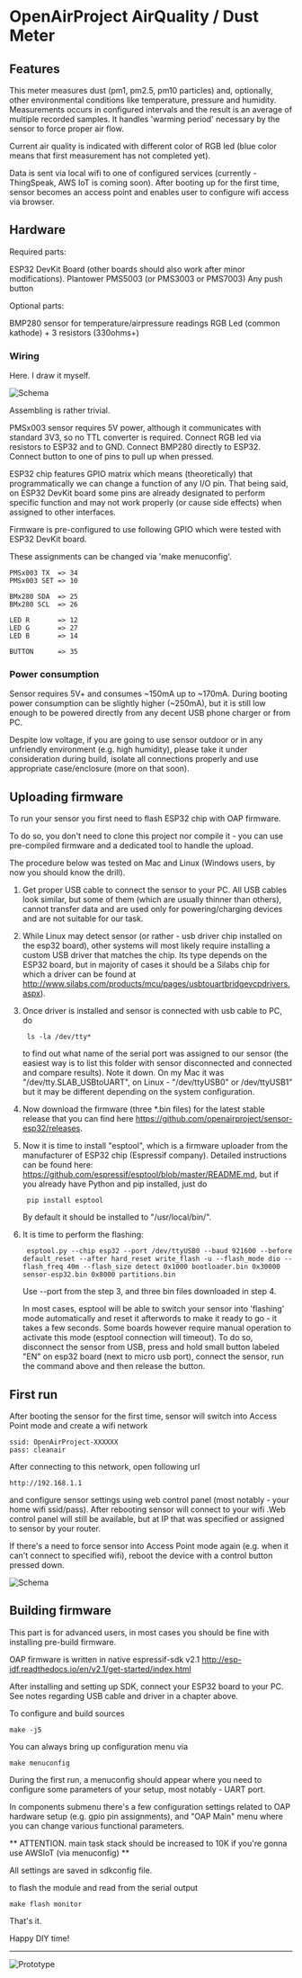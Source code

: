 # OpenAirProject AirQuality / Dust Meter

## Features

This meter measures dust (pm1, pm2.5, pm10 particles) and, optionally, other environmental conditions like temperature, pressure and humidity.
Measurements occurs in configured intervals and the result is an average of multiple recorded samples.
It handles 'warming period' necessary by the sensor to force proper air flow. 

Current air quality is indicated with different color of RGB led (blue color means that first measurement has not completed yet).

Data is sent via local wifi to one of configured services (currently - ThingSpeak, AWS IoT is coming soon).
After booting up for the first time, sensor becomes an access point and enables user to configure wifi access via browser.

## Hardware

Required parts:

ESP32 DevKit Board (other boards should also work after minor modifications).
Plantower PMS5003 (or PMS3003 or PMS7003)
Any push button

Optional parts:

BMP280 sensor for temperature/airpressure readings
RGB Led (common kathode) + 3 resistors (330ohms+)

### Wiring

Here. I draw it myself.

![Schema](doc/images/schema.jpg?raw=true)

Assembling is rather trivial.

PMSx003 sensor requires 5V power, although it communicates with standard 3V3, so no TTL converter is required.
Connect RGB led via resistors to ESP32 and to GND.
Connect BMP280 directly to ESP32.
Connect button to one of pins to pull up when pressed.

ESP32 chip features GPIO matrix which means (theoretically) that programmatically we can change a function of any I/O pin.
That being said, on ESP32 DevKit board some pins are already designated to perform specific function and may not work
properly (or cause side effects) when assigned to other interfaces. 

Firmware is pre-configured to use following GPIO which were tested with ESP32 DevKit board.

These assignments can be changed via 'make menuconfig'.

	PMSx003 TX  => 34
	PMSx003 SET => 10

	BMx280 SDA	=> 25
	BMx280 SCL	=> 26
	
	LED R		=> 12
	LED G		=> 27
	LED B		=> 14
	
	BUTTON		=> 35
	
### Power consumption
	
Sensor requires 5V+ and consumes ~150mA up to ~170mA. During booting power consumption can be 
slightly higher (~250mA), but it is still low enough to be powered directly from any decent
USB phone charger or from PC.

Despite low voltage, if you are going to use sensor outdoor 
or in any unfriendly environment (e.g. high humidity), please
take it under consideration during build, isolate all connections properly
 and use appropriate case/enclosure (more on that soon).

## Uploading firmware

To run your sensor you first need to flash ESP32 chip with OAP firmware.

To do so, you don't need to clone this project nor compile it - you can use pre-compiled firmware and a dedicated tool to handle the upload.

The procedure below was tested on Mac and Linux (Windows users, by now you should know the drill).

1. Get proper USB cable to connect the sensor to your PC. All USB cables look similar, but some of them (which are usually thinner than others), cannot transfer data and are used only for powering/charging devices and are not suitable for our task.

2. While Linux may detect sensor (or rather - usb driver chip installed on the esp32 board), other systems will most likely require installing a custom USB driver that matches the chip. Its type depends on the ESP32 board, but in majority of cases it should be a Silabs chip for which a driver can be found at <http://www.silabs.com/products/mcu/pages/usbtouartbridgevcpdrivers.aspx>).

3. Once driver is installed and sensor is connected with usb cable to PC, do

		ls -la /dev/tty*
	
	to find out what name of the serial port was assigned to our sensor (the easiest way is to list this folder with sensor disconnected and connected and compare results). Note it down. On my Mac it was "/dev/tty.SLAB_USBtoUART", on Linux - "/dev/ttyUSB0" or /dev/ttyUSB1" but it may be different depending on the system configuration.

4. Now download the firmware  (three *.bin files) for the latest stable release that you can find here <https://github.com/openairproject/sensor-esp32/releases>.

5. Now it is time to install "esptool", which is a firmware uploader from the manufacturer of ESP32 chip (Espressif company). Detailed instructions can be found here: <https://github.com/espressif/esptool/blob/master/README.md>, but if you already have Python and pip installed, just do

		pip install esptool
	
	By default it should be installed to "/usr/local/bin/".

6. It is time to perform the flashing:

		esptool.py --chip esp32 --port /dev/ttyUSB0 --baud 921600 --before default_reset --after hard_reset write_flash -u --flash_mode dio --flash_freq 40m --flash_size detect 0x1000 bootloader.bin 0x30000 sensor-esp32.bin 0x8000 partitions.bin
	
	Use --port from the step 3, and three bin files downloaded in step 4.
	
	In most cases, esptool will be able to switch your sensor into 'flashing' mode automatically and reset it afterwords to make it ready to go - it takes a few seconds. Some boards however require manual operation to activate this mode (esptool connection will timeout).
	To do so, disconnect the sensor from USB, press and hold small button labeled "EN" on esp32 board (next to micro usb port), connect the sensor, run the command above and then release the button. 

## First run

After booting the sensor for the first time, sensor will switch into Access Point mode and create a wifi network

	ssid: OpenAirProject-XXXXXX
	pass: cleanair
	
After connecting to this network, open following url

	http://192.168.1.1

and configure sensor settings using web control panel (most notably - your home wifi ssid/pass).
After rebooting sensor will connect to your wifi
.Web control panel will still be available, but at IP that was specified or assigned to sensor by your router.


If there's a need to force sensor into Access Point mode again (e.g. when it can't connect to specified wifi),
reboot the device with a control button pressed down.

![Schema](doc/images/sensor_settings.png?raw=true=320x)

## Building firmware

This part is for advanced users, in most cases you should be fine with installing pre-build firmware.

OAP firmware is written in native espressif-sdk v2.1 <http://esp-idf.readthedocs.io/en/v2.1/get-started/index.html>

After installing and setting up SDK, connect your ESP32 board to your PC. See notes regarding USB cable and driver in a chapter above.

To configure and build sources
	
	make -j5
	
You can always bring up configuration menu via

	make menuconfig	
		
During the first run, a menuconfig should appear where you need to configure some parameters of your setup,
most notably - UART port.

In components submenu there's a few configuration settings related to OAP hardware setup (e.g. gpio pin assignments),
and "OAP Main" menu where you can change various functional parameters.

** ATTENTION. main task stack should be increased to 10K if you're gonna use AWSIoT (via menuconfig) **	

All settings are saved in sdkconfig file.

to flash the module and read from the serial output

	make flash monitor
	
That's it.

Happy DIY time!
	
---

![Prototype](doc/images/prototype.jpg?raw=true=600x)
